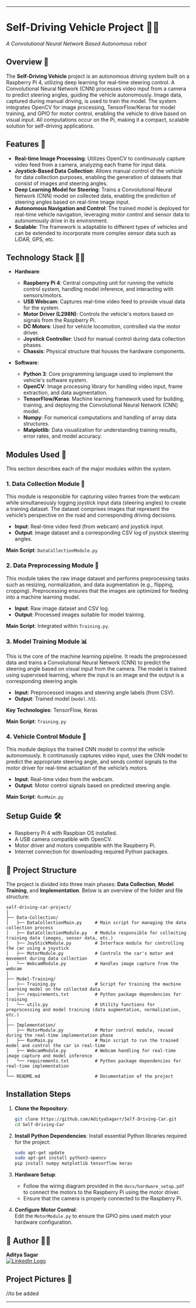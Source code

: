 
---

# Self-Driving Vehicle Project 🚗🤖  
_A Convolutional Neural Network Based Autonomous robot_

## Overview 📝

The **Self-Driving Vehicle** project is an autonomous driving system built on a Raspberry Pi 4, utilizing deep learning for real-time steering control. A Convolutional Neural Network (CNN) processes video input from a camera to predict steering angles, guiding the vehicle autonomously. Image data, captured during manual driving, is used to train the model. The system integrates OpenCV for image processing, TensorFlow/Keras for model training, and GPIO for motor control, enabling the vehicle to drive based on visual input. All computations occur on the Pi, making it a compact, scalable solution for self-driving applications.


## Features 🚀

- **Real-time Image Processing**: Utilizes OpenCV to continuously capture video feed from a camera, analyzing each frame for input data.
- **Joystick-Based Data Collection**: Allows manual control of the vehicle for data collection purposes, enabling the generation of datasets that consist of images and steering angles.
- **Deep Learning Model for Steering**: Trains a Convolutional Neural Network (CNN) model on collected data, enabling the prediction of steering angles based on real-time image input.
- **Autonomous Navigation and Control**: The trained model is deployed for real-time vehicle navigation, leveraging motor control and sensor data to autonomously drive in its environment.
- **Scalable**: The framework is adaptable to different types of vehicles and can be extended to incorporate more complex sensor data such as LiDAR, GPS, etc.
  
## Technology Stack 🧑‍💻

- **Hardware**:
  - **Raspberry Pi 4**: Central computing unit for running the vehicle control system, handling model inference, and interacting with sensors/motors.
  - **USB Webcam**: Captures real-time video feed to provide visual data for the system.
  - **Motor Driver (L298N)**: Controls the vehicle's motors based on signals from the Raspberry Pi.
  - **DC Motors**: Used for vehicle locomotion, controlled via the motor driver.
  - **Joystick Controller**: Used for manual control during data collection phases.
  - **Chassis**: Physical structure that houses the hardware components.

- **Software**:
  - **Python 3**: Core programming language used to implement the vehicle's software system.
  - **OpenCV**: Image processing library for handling video input, frame extraction, and data augmentation.
  - **TensorFlow/Keras**: Machine learning framework used for building, training, and deploying the Convolutional Neural Network (CNN) model.
  - **Numpy**: For numerical computations and handling of array data structures.
  - **Matplotlib**: Data visualization for understanding training results, error rates, and model accuracy.

## Modules Used 🔧

This section describes each of the major modules within the system.

### 1. **Data Collection Module** 📸  
   This module is responsible for capturing video frames from the webcam while simultaneously logging joystick input data (steering angles) to create a training dataset. The dataset comprises images that represent the vehicle’s perspective on the road and corresponding driving decisions.

   - **Input**: Real-time video feed (from webcam) and joystick input.
   - **Output**: Image dataset and a corresponding CSV log of joystick steering angles.

   **Main Script**: `DataCollectionModule.py`

### 2. **Data Preprocessing Module** 🔄  
   This module takes the raw image dataset and performs preprocessing tasks such as resizing, normalization, and data augmentation (e.g., flipping, cropping). Preprocessing ensures that the images are optimized for feeding into a machine learning model.

   - **Input**: Raw image dataset and CSV log.
   - **Output**: Processed images suitable for model training.

   **Main Script**: Integrated within `Training.py`.

### 3. **Model Training Module** 📊  
   This is the core of the machine learning pipeline. It reads the preprocessed data and trains a Convolutional Neural Network (CNN) to predict the steering angle based on visual input from the camera. The model is trained using supervised learning, where the input is an image and the output is a corresponding steering angle.

   - **Input**: Preprocessed images and steering angle labels (from CSV).
   - **Output**: Trained model (`model.h5`).

   **Key Technologies**: TensorFlow, Keras

   **Main Script**: `Training.py`

### 4. **Vehicle Control Module** 🚦  
   This module deploys the trained CNN model to control the vehicle autonomously. It continuously captures video input, uses the CNN model to predict the appropriate steering angle, and sends control signals to the motor driver for real-time actuation of the vehicle’s motors.

   - **Input**: Real-time video from the webcam.
   - **Output**: Motor control signals based on predicted steering angle.

   **Main Script**: `RunMain.py`

## Setup Guide 🛠️

- Raspberry Pi 4 with Raspbian OS installed.
- A USB camera compatible with OpenCV.
- Motor driver and motors compatible with the Raspberry Pi.
- Internet connection for downloading required Python packages.


## 📂 Project Structure

The project is divided into three main phases: **Data Collection**, **Model Training**, and **Implementation**. Below is an overview of the folder and file structure:

```
self-driving-car-project/
│
├── Data-Collection/
│   ├── DataCollectionMain.py     # Main script for managing the data collection process
│   ├── DataCollectionModule.py   # Module responsible for collecting training data (images, sensor data, etc.)
│   ├── JoyStickModule.py         # Interface module for controlling the car using a joystick
│   ├── MotorModule.py            # Controls the car's motor and movement during data collection
│   └── WebcamModule.py           # Handles image capture from the webcam
│
├── Model-Training/
│   ├── Training.py               # Script for training the machine learning model on the collected data
│   ├── requirements.txt          # Python package dependencies for training
│   └── utils.py                  # Utility functions for preprocessing and model training (data augmentation, normalization, etc.)
│
├── Implementation/
│   ├── MotorModule.py            # Motor control module, reused during the real-time implementation phase
│   ├── RunMain.py                # Main script to run the trained model and control the car in real-time
│   ├── WebcamModule.py           # Webcam handling for real-time image capture and model inference
│   └── requirements.txt          # Python package dependencies for real-time implementation
│
└── README.md                     # Documentation of the project

```


## Installation Steps

1. **Clone the Repository**:
   ```bash
   git clone https://github.com/AdityaSagarr/Self-Driving-Car.git
   cd Self-Driving-Car
   ```

2. **Install Python Dependencies**:
   Install essential Python libraries required for the project:
   ```bash
   sudo apt-get update
   sudo apt-get install python3-opencv
   pip install numpy matplotlib tensorflow keras
   ```

3. **Hardware Setup**:
   - Follow the wiring diagram provided in the `docs/hardware_setup.pdf` to connect the motors to the Raspberry Pi using the motor driver.
   - Ensure that the camera is properly connected to the Raspberry Pi.

4. **Configure Motor Control**:  
   Edit the `MotorModule.py` to ensure the GPIO pins used match your hardware configuration.


## 👤 Author 🧑‍💻

**Aditya Sagar**  
[![LinkedIn Logo](https://img.shields.io/badge/LinkedIn-0077B5?style=for-the-badge&logo=linkedin&logoColor=white)](https://www.linkedin.com/in/adityasagarr)  


## Project Pictures  📸
//to be added

---
